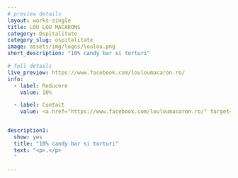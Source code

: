 ```yaml
---
# preview details
layout: works-single
title: LOU LOU MACARONS
category: Ospitalitate
category_slug: ospitalitate
image: assets/img/logos/loulou.png
short_description: "10% candy bar si torturi"

# full details
live_preview: https://www.facebook.com/louloumacaron.ro/
info:
  - label: Reducere
    value: 10%

  - label: Contact
    value: <a href="https://www.facebook.com/louloumacaron.ro/" target="_blank">Website</a>


description1:
  show: yes
  title: "10% candy bar si torturi"
  text: "<p>.</p>
  "

---
```

